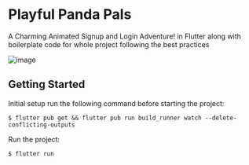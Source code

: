 # Playful Panda Pals

A Charming Animated Signup and Login Adventure! in Flutter along with boilerplate code for whole project following the best practices

![image](https://github.com/erstnot-shipstation/Animated-Panda-Signup-Login/assets/125561316/7d10e69c-cbaf-4bda-93fe-7d86763aa6aa)



## Getting Started

Initial setup run the following command before starting the project:

    $ flutter pub get && flutter pub run build_runner watch --delete-conflicting-outputs

Run the project:

    $ flutter run


